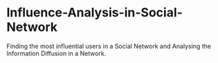 # Influence-Analysis-in-Social-Network
Finding the most influential users in a Social Network and Analysing the Information Diffusion in a Network.
